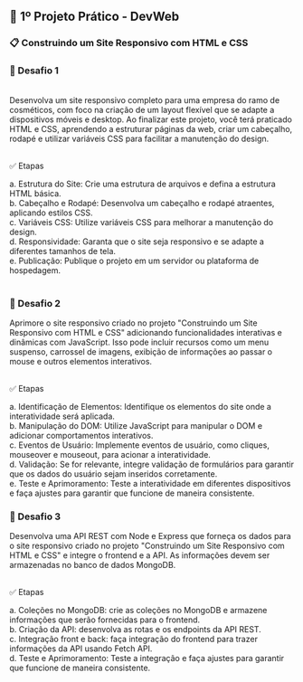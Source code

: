 ## 🚀 1º Projeto Prático - DevWeb
### 📋 Construindo um Site Responsivo com HTML e CSS

### 🚩 Desafio 1
<br>
Desenvolva um site responsivo completo para uma empresa do ramo de cosméticos, com foco na criação de um layout flexível que se adapte a dispositivos móveis e desktop. Ao finalizar este projeto, você terá praticado HTML e CSS, aprendendo a estruturar páginas da web, criar um cabeçalho, rodapé e utilizar variáveis CSS para facilitar a manutenção do design.

<br>✅ Etapas<br>

a. Estrutura do Site: Crie uma estrutura de arquivos e defina a estrutura HTML básica.<br>
b. Cabeçalho e Rodapé: Desenvolva um cabeçalho e rodapé atraentes, aplicando estilos CSS.<br>
c. Variáveis CSS: Utilize variáveis CSS para melhorar a manutenção do design.<br>
d. Responsividade: Garanta que o site seja responsivo e se adapte a diferentes tamanhos de tela.<br>
e. Publicação: Publique o projeto em um servidor ou plataforma de hospedagem.<br><br>


### 🚩 Desafio 2
Aprimore o site responsivo criado no projeto "Construindo um Site Responsivo com HTML e CSS" adicionando funcionalidades interativas e dinâmicas com JavaScript. Isso pode incluir recursos como um menu suspenso, carrossel de imagens, exibição de informações ao passar o mouse e outros elementos interativos.

<br>✅ Etapas<br>

a. Identificação de Elementos: Identifique os elementos do site onde a interatividade será aplicada.<br>
b. Manipulação do DOM: Utilize JavaScript para manipular o DOM e adicionar comportamentos interativos.<br>
c. Eventos de Usuário: Implemente eventos de usuário, como cliques, mouseover e mouseout, para acionar a interatividade.<br>
d. Validação: Se for relevante, integre validação de formulários para garantir que os dados do usuário sejam inseridos corretamente.<br>
e. Teste e Aprimoramento: Teste a interatividade em diferentes dispositivos e faça ajustes para garantir que funcione de maneira consistente.<br>

### 🚩 Desafio 3
Desenvolva uma API REST com Node e Express que forneça os dados para o site responsivo criado no projeto "Construindo um Site Responsivo com HTML e CSS" e integre o frontend e a API. As informações devem ser armazenadas no banco de dados MongoDB.

<br>✅ Etapas<br>

a. Coleções no MongoDB: crie as coleções no MongoDB e armazene informações que serão fornecidas para o frontend.<br>
b. Criação da API: desenvolva as rotas e os endpoints da API REST.<br>
c. Integração front e back: faça integração do frontend para trazer informações da API usando Fetch API.<br>
d. Teste e Aprimoramento: Teste a integração e faça ajustes para garantir que funcione de maneira consistente.<br>


